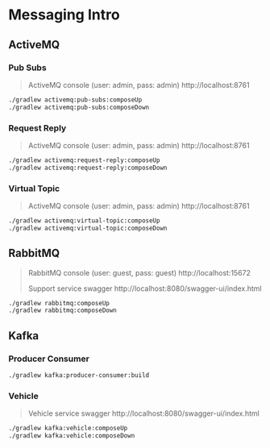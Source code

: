 # Messaging Intro

## ActiveMQ

### Pub Subs

> ActiveMQ console (user: admin, pass: admin) http://localhost:8761

```bash
./gradlew activemq:pub-subs:composeUp
./gradlew activemq:pub-subs:composeDown
```

### Request Reply

> ActiveMQ console (user: admin, pass: admin) http://localhost:8761

```bash
./gradlew activemq:request-reply:composeUp
./gradlew activemq:request-reply:composeDown
```

### Virtual Topic

> ActiveMQ console (user: admin, pass: admin) http://localhost:8761

```bash
./gradlew activemq:virtual-topic:composeUp
./gradlew activemq:virtual-topic:composeDown
```

## RabbitMQ

> RabbitMQ console (user: guest, pass: guest) http://localhost:15672
> 
> Support service swagger http://localhost:8080/swagger-ui/index.html

```bash
./gradlew rabbitmq:composeUp
./gradlew rabbitmq:composeDown
```

## Kafka

### Producer Consumer

```bash
./gradlew kafka:producer-consumer:build
```

### Vehicle

> Vehicle service swagger http://localhost:8080/swagger-ui/index.html

```bash
./gradlew kafka:vehicle:composeUp
./gradlew kafka:vehicle:composeDown
```
